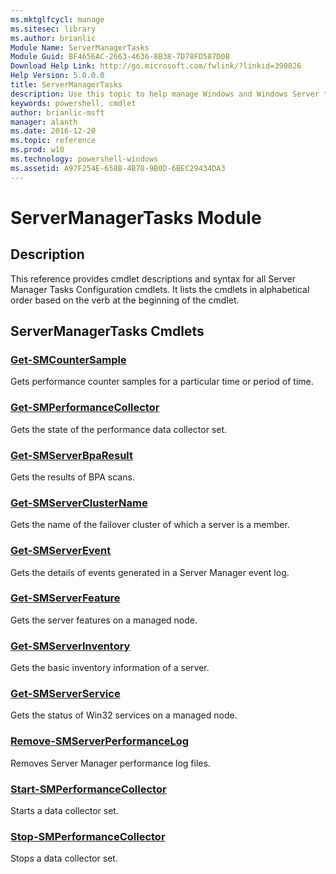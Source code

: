 ```yaml
---
ms.mktglfcycl: manage
ms.sitesec: library
ms.author: brianlic
Module Name: ServerManagerTasks
Module Guid: BF4656AC-2663-4636-8B38-7D78FD587D0B
Download Help Link: http://go.microsoft.com/fwlink/?linkid=390826
Help Version: 5.0.0.0
title: ServerManagerTasks
description: Use this topic to help manage Windows and Windows Server technologies with Windows PowerShell.
keywords: powershell, cmdlet
author: brianlic-msft
manager: alanth
ms.date: 2016-12-20
ms.topic: reference
ms.prod: w10
ms.technology: powershell-windows
ms.assetid: A97F254E-658B-4B70-9B0D-6BEC29434DA3
---
```


# ServerManagerTasks Module
## Description
This reference provides cmdlet descriptions and syntax for all Server Manager Tasks Configuration cmdlets. It lists the cmdlets in alphabetical order based on the verb at the beginning of the cmdlet.

## ServerManagerTasks Cmdlets
### [Get-SMCounterSample](./Get-SMCounterSample.md)
Gets performance counter samples for a particular time or period of time.

### [Get-SMPerformanceCollector](./Get-SMPerformanceCollector.md)
Gets the state of the performance data collector set.

### [Get-SMServerBpaResult](./Get-SMServerBpaResult.md)
Gets the results of BPA scans.

### [Get-SMServerClusterName](./Get-SMServerClusterName.md)
Gets the name of the failover cluster of which a server is a member.

### [Get-SMServerEvent](./Get-SMServerEvent.md)
Gets the details of events generated in a Server Manager event log.

### [Get-SMServerFeature](./Get-SMServerFeature.md)
Gets the server features on a managed node.

### [Get-SMServerInventory](./Get-SMServerInventory.md)
Gets the basic inventory information of a server.

### [Get-SMServerService](./Get-SMServerService.md)
Gets the status of Win32 services on a managed node.

### [Remove-SMServerPerformanceLog](./Remove-SMServerPerformanceLog.md)
Removes Server Manager performance log files.

### [Start-SMPerformanceCollector](./Start-SMPerformanceCollector.md)
Starts a data collector set.

### [Stop-SMPerformanceCollector](./Stop-SMPerformanceCollector.md)
Stops a data collector set.

